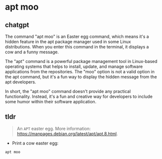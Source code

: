 # apt moo 
## chatgpt 
The command "apt moo" is an Easter egg command, which means it's a hidden feature in the apt package manager used in some Linux distributions. When you enter this command in the terminal, it displays a cow and a funny message.

The "apt" command is a powerful package management tool in Linux-based operating systems that helps to install, update, and manage software applications from the repositories. The "moo" option is not a valid option in the apt command, but it's a fun way to display the hidden message from the apt developers.

In short, the "apt moo" command doesn't provide any practical functionality. Instead, it's a fun and creative way for developers to include some humor within their software application. 

## tldr 
 
> An `APT` easter egg.
> More information: <https://manpages.debian.org/latest/apt/apt.8.html>.

- Print a cow easter egg:

`apt moo`
